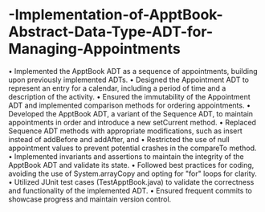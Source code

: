 # -Implementation-of-ApptBook-Abstract-Data-Type-ADT-for-Managing-Appointments

• Implemented the ApptBook ADT as a sequence of appointments, building upon previously implemented ADTs.
• Designed the Appointment ADT to represent an entry for a calendar, including a period of time and a description of the activity.
• Ensured the immutability of the Appointment ADT and implemented comparison methods for ordering appointments.
• Developed the ApptBook ADT, a variant of the Sequence ADT, to maintain appointments in order and introduce a new
setCurrent method.
• Replaced Sequence ADT methods with appropriate modifications, such as insert instead of addBefore and addAfter, and
• Restricted the use of null appointment values to prevent potential crashes in the compareTo method.
• Implemented invariants and assertions to maintain the integrity of the ApptBook ADT and validate its state.
• Followed best practices for coding, avoiding the use of System.arrayCopy and opting for "for" loops for clarity.
• Utilized JUnit test cases (TestApptBook.java) to validate the correctness and functionality of the implemented ADT.
• Ensured frequent commits to showcase progress and maintain version control.
